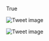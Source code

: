True


![Tweet image](/assets/crosspoast/GYVm08LWQAMnF2U.png)

![Tweet image](/assets/crosspoast/GYVm7LmWQAIvTvp.png)


